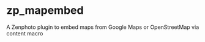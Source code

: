 zp_mapembed
===========

A Zenphoto plugin to embed maps from Google Maps or OpenStreetMap via content macro
